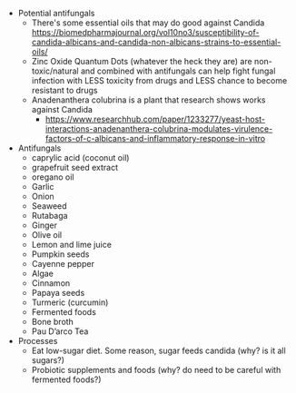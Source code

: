   * Potential antifungals
    * There's some essential oils that may do good against Candida https://biomedpharmajournal.org/vol10no3/susceptibility-of-candida-albicans-and-candida-non-albicans-strains-to-essential-oils/
    * Zinc Oxide Quantum Dots (whatever the heck they are) are non-toxic/natural and combined with antifungals can help fight fungal infection with LESS toxicity from drugs and LESS chance to become resistant to drugs
    * Anadenanthera colubrina is a plant that research shows works against Candida
      * https://www.researchhub.com/paper/1233277/yeast-host-interactions-anadenanthera-colubrina-modulates-virulence-factors-of-c-albicans-and-inflammatory-response-in-vitro
  * Antifungals
    * caprylic acid (coconut oil)
    * grapefruit seed extract
    * oregano oil
    * Garlic
    * Onion
    * Seaweed
    * Rutabaga
    * Ginger
    * Olive oil
    * Lemon and lime juice
    * Pumpkin seeds
    * Cayenne pepper
    * Algae
    * Cinnamon
    * Papaya seeds
    * Turmeric (curcumin)
    * Fermented foods
    * Bone broth
    * Pau D’arco Tea
  * Processes
    * Eat low-sugar diet. Some reason, sugar feeds candida (why? is it all sugars?)
    * Probiotic supplements and foods (why? do need to be careful with fermented foods?)